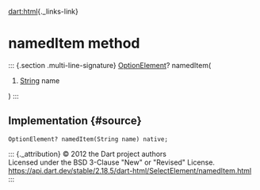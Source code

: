 [dart:html](../../dart-html/dart-html-library){._links-link}

namedItem method
================

::: {.section .multi-line-signature}
[OptionElement](../optionelement-class)? namedItem(

1.  [String](../../dart-core/string-class) name

)
:::

Implementation {#source}
--------------

``` {.language-dart data-language="dart"}
OptionElement? namedItem(String name) native;
```

::: {._attribution}
© 2012 the Dart project authors\
Licensed under the BSD 3-Clause \"New\" or \"Revised\" License.\
<https://api.dart.dev/stable/2.18.5/dart-html/SelectElement/namedItem.html>
:::
